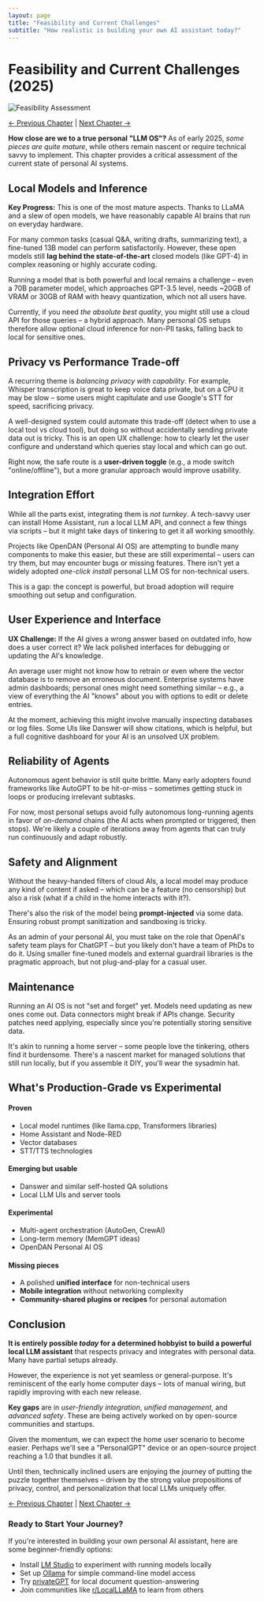 ```yaml
---
layout: page
title: "Feasibility and Current Challenges"
subtitle: "How realistic is building your own AI assistant today?"
---
```


# Feasibility and Current Challenges (2025)

![Feasibility Assessment](/local-llm-guide/assets/feasibility-gauge.jpg)

<div class="chapter-nav">
  <a href="/local-llm-guide/04-ecosystem.html" class="prev">← Previous Chapter</a>
  <span class="sep">|</span>
  <a href="/local-llm-guide/06-references.html" class="next">Next Chapter →</a>
</div>

**How close are we to a true personal "LLM OS"?** As of early 2025, *some pieces are quite mature*, while others remain nascent or require technical savvy to implement. This chapter provides a critical assessment of the current state of personal AI systems.

## Local Models and Inference

<div class="insight-box">
  <p><strong>Key Progress:</strong> This is one of the most mature aspects. Thanks to LLaMA and a slew of open models, we have reasonably capable AI brains that run on everyday hardware.</p>
</div>

For many common tasks (casual Q&A, writing drafts, summarizing text), a fine-tuned 13B model can perform satisfactorily. However, these open models still **lag behind the state-of-the-art** closed models (like GPT-4) in complex reasoning or highly accurate coding.

Running a model that is both powerful and local remains a challenge – even a 70B parameter model, which approaches GPT-3.5 level, needs ~20GB of VRAM or 30GB of RAM with heavy quantization, which not all users have.

Currently, if you need *the absolute best quality*, you might still use a cloud API for those queries – a hybrid approach. Many personal OS setups therefore allow optional cloud inference for non-PII tasks, falling back to local for sensitive ones.

## Privacy vs Performance Trade-off

A recurring theme is *balancing privacy with capability*. For example, Whisper transcription is great to keep voice data private, but on a CPU it may be slow – some users might capitulate and use Google's STT for speed, sacrificing privacy.

A well-designed system could automate this trade-off (detect when to use a local tool vs cloud tool), but doing so without accidentally sending private data out is tricky. This is an open UX challenge: how to clearly let the user configure and understand which queries stay local and which can go out.

Right now, the safe route is a **user-driven toggle** (e.g., a mode switch "online/offline"), but a more granular approach would improve usability.

## Integration Effort

While all the parts exist, integrating them is *not turnkey*. A tech-savvy user can install Home Assistant, run a local LLM API, and connect a few things via scripts – but it might take days of tinkering to get it all working smoothly.

Projects like OpenDAN (Personal AI OS) are attempting to bundle many components to make this easier, but these are still experimental – users can try them, but may encounter bugs or missing features. There isn't yet a widely adopted *one-click install* personal LLM OS for non-technical users.

This is a gap: the concept is powerful, but broad adoption will require smoothing out setup and configuration.

## User Experience and Interface

<div class="insight-box highlight">
  <p><strong>UX Challenge:</strong> If the AI gives a wrong answer based on outdated info, how does a user correct it? We lack polished interfaces for debugging or updating the AI's knowledge.</p>
</div>

An average user might not know how to retrain or even where the vector database is to remove an erroneous document. Enterprise systems have admin dashboards; personal ones might need something similar – e.g., a view of everything the AI "knows" about you with options to edit or delete entries.

At the moment, achieving this might involve manually inspecting databases or log files. Some UIs like Danswer will show citations, which is helpful, but a full cognitive dashboard for your AI is an unsolved UX problem.

## Reliability of Agents

Autonomous agent behavior is still quite brittle. Many early adopters found frameworks like AutoGPT to be hit-or-miss – sometimes getting stuck in loops or producing irrelevant subtasks.

For now, most personal setups avoid fully autonomous long-running agents in favor of *on-demand* chains (the AI acts when prompted or triggered, then stops). We're likely a couple of iterations away from agents that can truly run continuously and adapt robustly.

## Safety and Alignment

Without the heavy-handed filters of cloud AIs, a local model may produce any kind of content if asked – which can be a feature (no censorship) but also a risk (what if a child in the home interacts with it?).

There's also the risk of the model being **prompt-injected** via some data. Ensuring robust prompt sanitization and sandboxing is tricky.

As an admin of your personal AI, you must take on the role that OpenAI's safety team plays for ChatGPT – but you likely don't have a team of PhDs to do it. Using smaller fine-tuned models and external guardrail libraries is the pragmatic approach, but not plug-and-play for a casual user.

## Maintenance

Running an AI OS is not "set and forget" yet. Models need updating as new ones come out. Data connectors might break if APIs change. Security patches need applying, especially since you're potentially storing sensitive data.

It's akin to running a home server – some people love the tinkering, others find it burdensome. There's a nascent market for managed solutions that still run locally, but if you assemble it DIY, you'll wear the sysadmin hat.

## What's Production-Grade vs Experimental

<div class="maturity-categorization">
  <div class="category">
    <h4>Proven</h4>
    <ul>
      <li>Local model runtimes (like llama.cpp, Transformers libraries)</li>
      <li>Home Assistant and Node-RED</li>
      <li>Vector databases</li>
      <li>STT/TTS technologies</li>
    </ul>
  </div>
  
  <div class="category">
    <h4>Emerging but usable</h4>
    <ul>
      <li>Danswer and similar self-hosted QA solutions</li>
      <li>Local LLM UIs and server tools</li>
    </ul>
  </div>
  
  <div class="category">
    <h4>Experimental</h4>
    <ul>
      <li>Multi-agent orchestration (AutoGen, CrewAI)</li>
      <li>Long-term memory (MemGPT ideas)</li>
      <li>OpenDAN Personal AI OS</li>
    </ul>
  </div>
  
  <div class="category">
    <h4>Missing pieces</h4>
    <ul>
      <li>A polished <strong>unified interface</strong> for non-technical users</li>
      <li><strong>Mobile integration</strong> without networking complexity</li>
      <li><strong>Community-shared plugins or recipes</strong> for personal automation</li>
    </ul>
  </div>
</div>

## Conclusion

<div class="conclusion-box">
  <p><strong>It is entirely possible <em>today</em> for a determined hobbyist to build a powerful local LLM assistant</strong> that respects privacy and integrates with personal data. Many have partial setups already.</p>
  <p>However, the experience is not yet seamless or general-purpose. It's reminiscent of the early home computer days – lots of manual wiring, but rapidly improving with each new release.</p>
</div>

**Key gaps** are in *user-friendly integration*, *unified management*, and *advanced safety*. These are being actively worked on by open-source communities and startups.

Given the momentum, we can expect the home user scenario to become easier. Perhaps we'll see a "PersonalGPT" device or an open-source project reaching a 1.0 that bundles it all.

Until then, technically inclined users are enjoying the journey of putting the puzzle together themselves – driven by the strong value propositions of privacy, control, and personalization that local LLMs uniquely offer.

<div class="chapter-nav">
  <a href="/local-llm-guide/04-ecosystem.html" class="prev">← Previous Chapter</a>
  <span class="sep">|</span>
  <a href="/local-llm-guide/06-references.html" class="next">Next Chapter →</a>
</div>

<div class="cta-box">
  <h3>Ready to Start Your Journey?</h3>
  <p>If you're interested in building your own personal AI assistant, here are some beginner-friendly options:</p>
  <ul>
    <li>Install <a href="https://lmstudio.ai/" target="_blank">LM Studio</a> to experiment with running models locally</li>
    <li>Set up <a href="https://ollama.ai/" target="_blank">Ollama</a> for simple command-line model access</li>
    <li>Try <a href="https://github.com/imartinez/privateGPT" target="_blank">privateGPT</a> for local document question-answering</li>
    <li>Join communities like <a href="https://www.reddit.com/r/LocalLLaMA/" target="_blank">r/LocalLLaMA</a> to learn from others</li>
  </ul>
</div> 